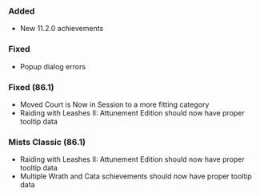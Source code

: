 ### Added
- New 11.2.0 achievements

### Fixed
- Popup dialog errors

### Fixed (86.1)
- Moved Court is Now in Session to a more fitting category
- Raiding with Leashes II: Attunement Edition should now have proper tooltip data

### Mists Classic (86.1)
- Raiding with Leashes II: Attunement Edition should now have proper tooltip data
- Multiple Wrath and Cata schievements should now have proper tooltip data